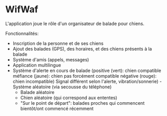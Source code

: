 # WifWaf
L'application joue le rôle d'un organisateur de balade pour chiens.

Fonctionnalités:
- Inscription de la personne et de ses chiens
- Ajout des balades (GPS), des horaires, et des chiens présents à la balade
- Système d'amis (appels, messages)
- Application multilingue
- Système d'alerte en cours de balade (positive (vert): chien compatible
                    méfiance (jaune): chien pas forcément compatible
                    négative (rouge): chien incompatible)
                    Signal différent selon l'alerte, vibration/sonnerie)
-Système aléatoire (via secousse du téléphone)
   - Balade aléatoire
   - Chien aléatoire (qui correspond aux ententes)
   - "Sur le point de départ": balades proches qui commencent bientôt/ont commencé récemment
